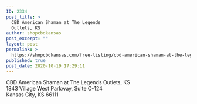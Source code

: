 ```yaml
---
ID: 2334
post_title: >
  CBD American Shaman at The Legends
  Outlets, KS
author: shopcbdkansas
post_excerpt: ""
layout: post
permalink: >
  https://shopcbdkansas.com/free-listing/cbd-american-shaman-at-the-legends-outlets-ks/
published: true
post_date: 2020-10-19 17:29:11
---
```

<!-- wp:paragraph -->
<p>CBD American Shaman at The Legends Outlets, KS <br>1843 Village West Parkway, Suite C-124 <br>Kansas City, KS 66111 </p>
<!-- /wp:paragraph -->

<!-- wp:block {"ref":2251} /-->
